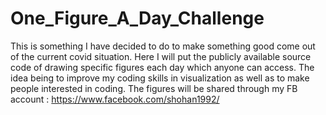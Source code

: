 # One_Figure_A_Day_Challenge
This is something I have decided to do to make something good come out of the current covid situation. Here I will put the publicly available source code of drawing specific figures each day which anyone can access. The idea being to improve my coding skills in visualization as well as to make people interested in coding.
The figures will be shared through my FB account : https://www.facebook.com/shohan1992/ 
